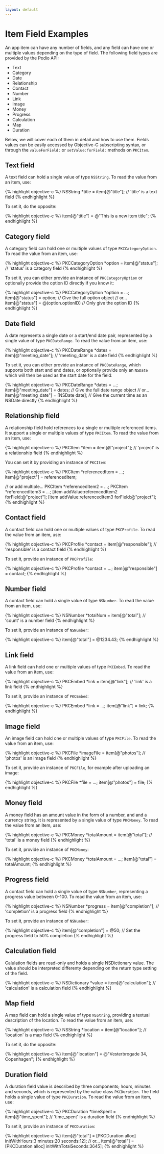 ```yaml
---
layout: default
---
```

# Item Field Examples

An app item can have any number of fields, and any field can have one or multiple values depending on the type of field. The following field types are provided by the Podio API:

* Text
* Category
* Date
* Relationship
* Contact
* Number
* Link
* Image
* Money
* Progress
* Calculation
* Map
* Duration

Below, we will cover each of them in detail and how to use them. Fields values can be easily accessed by Objective-C subscripting syntax, or through the `valueForField:` or `setValue:forField:` methods on `PKCItem`.

## Text field

A text field can hold a single value of type `NSString`. To read the value from an item, use:

{% highlight objective-c %}
NSString *title = item[@"title"];  // 'title' is a text field
{% endhighlight %}

To set it, do the opposite:

{% highlight objective-c %}
item[@"title"] = @"This is a new item title";
{% endhighlight %}

## Category field

A category field can hold one or multiple values of type `PKCCategoryOption`. To read the value from an item, use:

{% highlight objective-c %}
PKCCategoryOption *option = item[@"status"]; // 'status' is a category field
{% endhighlight %}

To set it, you can either provide an instance of `PKCCategoryOption` or optionally provide the option ID directly if you know it:

{% highlight objective-c %}
PKCCategoryOption *option = ...;
item[@"status"] = option;             // Give the full option object
// or...
item[@"status"] = @(option.optionID)  // Only give the option ID
{% endhighlight %}

## Date field

A date represents a single date or a start/end date pair, represented by a single value of type `PKCDateRange`. To read the value from an item, use:

{% highlight objective-c %}
PKCDateRange *dates = item[@"meeting_date"]; // 'meeting_date' is a date field
{% endhighlight %}

To set it, you can either provide an instance of `PKCDateRange`, which supports both start and end dates, or optionally provide only an `NSDate` which will then be used as the start date for the field:

{% highlight objective-c %}
PKCDateRange *dates = ...;
item[@"meeting_date"] = dates;         // Give the full date range object
// or...
item[@"meeting_date"] = [NSDate date]; // Give the current time as an NSDate directly
{% endhighlight %}

## Relationship field

A relationship field hold references to a single or multiple referenced items. It support a single or multiple values of type `PKCItem`. To read the value from an item, use:

{% highlight objective-c %}
PKCItem *item = item[@"project"]; // 'project' is a relationship field
{% endhighlight %}

You can set it by providing an instance of `PKCItem`:

{% highlight objective-c %}
PKCItem *referencedItem = ...;
item[@"project"] = referencedItem;

// or add multiple...
PKCItem *referencedItem2 = ...;
PKCItem *referencedItem3 = ...;
[item addValue:referencedItem2 forField:@"project"];
[item addValue:referencedItem3 forField:@"project"];
{% endhighlight %}

## Contact field

A contact field can hold one or multiple values of type `PKCProfile`. To read the value from an item, use:

{% highlight objective-c %}
PKCProfile *contact = item[@"responsible"]; // 'responsible' is a contact field
{% endhighlight %}

To set it, provide an instance of `PKCProfile`:

{% highlight objective-c %}
PKCProfile *contact = ...;
item[@"responsible"] = contact;
{% endhighlight %}

## Number field

A contact field can hold a single value of type `NSNumber`. To read the value from an item, use:

{% highlight objective-c %}
NSNumber *totalNum = item[@"total"]; // 'count' is a number field
{% endhighlight %}

To set it, provide an instance of `NSNumber`:

{% highlight objective-c %}
item[@"total"] = @1234.43;
{% endhighlight %}

## Link field

A link field can hold one or multiple values of type `PKCEmbed`. To read the value from an item, use:

{% highlight objective-c %}
PKCEmbed *link = item[@"link"]; // 'link' is a link field
{% endhighlight %}

To set it, provide an instance of `PKCEmbed`:

{% highlight objective-c %}
PKCEmbed *link = ...;
item[@"link"] = link;
{% endhighlight %}

## Image field

An image field can hold one or multiple values of type `PKCFile`. To read the value from an item, use:

{% highlight objective-c %}
PKCFile *imageFile = item[@"photos"]; // 'photos' is an image field
{% endhighlight %}

To set it, provide an instance of `PKCFile`, for example after uploading an image:

{% highlight objective-c %}
PKCFile *file = ...;
item[@"photos"] = file;
{% endhighlight %}

## Money field

A money field has an amount value in the form of a number, and and a currency string. It is represented by a single value of type `PKCMoney`. To read the value from an item, use:

{% highlight objective-c %}
PKCMoney *totalAmount = item[@"total"]; // 'total' is a money field
{% endhighlight %}

To set it, provide an instance of `PKCMoney`:

{% highlight objective-c %}
PKCMoney *totalAmount = ...;
item[@"total"] = totalAmount;
{% endhighlight %}

## Progress field

A contact field can hold a single value of type `NSNumber`, representing a progress value between 0-100. To read the value from an item, use:

{% highlight objective-c %}
NSNumber *progress = item[@"completion"]; // 'completion' is a progress field
{% endhighlight %}

To set it, provide an instance of `NSNumber`:

{% highlight objective-c %}
item[@"completion"] = @50;  // Set the progress field to 50% completion
{% endhighlight %}

## Calculation field

Calulation fields are read-only and holds a single NSDictionary value. The value should be interpreted differenty depending on the return type setting of the field.

{% highlight objective-c %}
NSDictionary *value = item[@"calculation"]; // 'calculation' is a calculation field
{% endhighlight %}


## Map field

A map field can hold a single value of type `NSString`, providing a textual description of the location. To read the value from an item, use:

{% highlight objective-c %}
NSString *location = item[@"location"]; // 'location' is a map field
{% endhighlight %}

To set it, do the opposite:

{% highlight objective-c %}
item[@"location"] = @"Vesterbrogade 34, Copenhagen";
{% endhighlight %}

## Duration field

A duration field value is described by three components; hours, minutes and seconds, which is represented by the value class `PKCDuration`. The field holds a single value of type `PKCDuration`. To read the value from an item, use:

{% highlight objective-c %}
PKCDuration *timeSpent = item[@"time_spent"]; // 'time_spent' is a duration field
{% endhighlight %}

To set it, provide an instance of `PKCDuration`:

{% highlight objective-c %}
item[@"total"] = [PKCDuration alloc] initWithHours:3 minutes:20 seconds:12];
// or...
item[@"total"] = [PKCDuration alloc] initWithTotalSeconds:3645];
{% endhighlight %}
